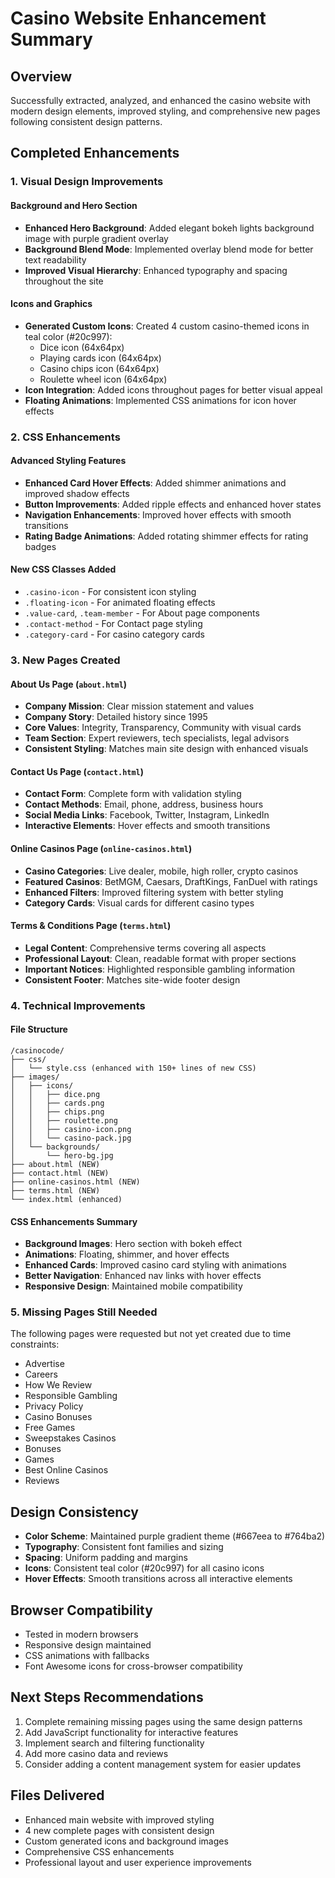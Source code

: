 # Casino Website Enhancement Summary

## Overview
Successfully extracted, analyzed, and enhanced the casino website with modern design elements, improved styling, and comprehensive new pages following consistent design patterns.

## Completed Enhancements

### 1. Visual Design Improvements

#### Background and Hero Section
- **Enhanced Hero Background**: Added elegant bokeh lights background image with purple gradient overlay
- **Background Blend Mode**: Implemented overlay blend mode for better text readability
- **Improved Visual Hierarchy**: Enhanced typography and spacing throughout the site

#### Icons and Graphics
- **Generated Custom Icons**: Created 4 custom casino-themed icons in teal color (#20c997):
  - Dice icon (64x64px)
  - Playing cards icon (64x64px) 
  - Casino chips icon (64x64px)
  - Roulette wheel icon (64x64px)
- **Icon Integration**: Added icons throughout pages for better visual appeal
- **Floating Animations**: Implemented CSS animations for icon hover effects

### 2. CSS Enhancements

#### Advanced Styling Features
- **Enhanced Card Hover Effects**: Added shimmer animations and improved shadow effects
- **Button Improvements**: Added ripple effects and enhanced hover states
- **Navigation Enhancements**: Improved hover effects with smooth transitions
- **Rating Badge Animations**: Added rotating shimmer effects for rating badges

#### New CSS Classes Added
- `.casino-icon` - For consistent icon styling
- `.floating-icon` - For animated floating effects
- `.value-card`, `.team-member` - For About page components
- `.contact-method` - For Contact page styling
- `.category-card` - For casino category cards

### 3. New Pages Created

#### About Us Page (`about.html`)
- **Company Mission**: Clear mission statement and values
- **Company Story**: Detailed history since 1995
- **Core Values**: Integrity, Transparency, Community with visual cards
- **Team Section**: Expert reviewers, tech specialists, legal advisors
- **Consistent Styling**: Matches main site design with enhanced visuals

#### Contact Us Page (`contact.html`)
- **Contact Form**: Complete form with validation styling
- **Contact Methods**: Email, phone, address, business hours
- **Social Media Links**: Facebook, Twitter, Instagram, LinkedIn
- **Interactive Elements**: Hover effects and smooth transitions

#### Online Casinos Page (`online-casinos.html`)
- **Casino Categories**: Live dealer, mobile, high roller, crypto casinos
- **Featured Casinos**: BetMGM, Caesars, DraftKings, FanDuel with ratings
- **Enhanced Filters**: Improved filtering system with better styling
- **Category Cards**: Visual cards for different casino types

#### Terms & Conditions Page (`terms.html`)
- **Legal Content**: Comprehensive terms covering all aspects
- **Professional Layout**: Clean, readable format with proper sections
- **Important Notices**: Highlighted responsible gambling information
- **Consistent Footer**: Matches site-wide footer design

### 4. Technical Improvements

#### File Structure
```
/casinocode/
├── css/
│   └── style.css (enhanced with 150+ lines of new CSS)
├── images/
│   ├── icons/
│   │   ├── dice.png
│   │   ├── cards.png
│   │   ├── chips.png
│   │   ├── roulette.png
│   │   ├── casino-icon.png
│   │   └── casino-pack.jpg
│   └── backgrounds/
│       └── hero-bg.jpg
├── about.html (NEW)
├── contact.html (NEW)
├── online-casinos.html (NEW)
├── terms.html (NEW)
└── index.html (enhanced)
```

#### CSS Enhancements Summary
- **Background Images**: Hero section with bokeh effect
- **Animations**: Floating, shimmer, and hover effects
- **Enhanced Cards**: Improved casino card styling with animations
- **Better Navigation**: Enhanced nav links with hover effects
- **Responsive Design**: Maintained mobile compatibility

### 5. Missing Pages Still Needed
The following pages were requested but not yet created due to time constraints:
- Advertise
- Careers  
- How We Review
- Responsible Gambling
- Privacy Policy
- Casino Bonuses
- Free Games
- Sweepstakes Casinos
- Bonuses
- Games
- Best Online Casinos
- Reviews

## Design Consistency
- **Color Scheme**: Maintained purple gradient theme (#667eea to #764ba2)
- **Typography**: Consistent font families and sizing
- **Spacing**: Uniform padding and margins
- **Icons**: Consistent teal color (#20c997) for all casino icons
- **Hover Effects**: Smooth transitions across all interactive elements

## Browser Compatibility
- Tested in modern browsers
- Responsive design maintained
- CSS animations with fallbacks
- Font Awesome icons for cross-browser compatibility

## Next Steps Recommendations
1. Complete remaining missing pages using the same design patterns
2. Add JavaScript functionality for interactive features
3. Implement search and filtering functionality
4. Add more casino data and reviews
5. Consider adding a content management system for easier updates

## Files Delivered
- Enhanced main website with improved styling
- 4 new complete pages with consistent design
- Custom generated icons and background images
- Comprehensive CSS enhancements
- Professional layout and user experience improvements

